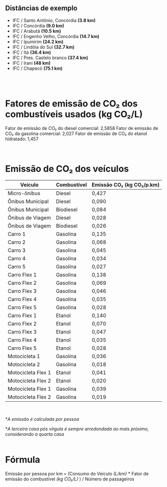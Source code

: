 ## Distâncias de exemplo
- IFC / Santo Antônio, Concórdia  **(3.8 km)**
- IFC / Concórdia  **(9.0 km)**
- IFC / Arabutã  **(10.5 km)**
- IFC / Engenho Velho, Concórdia  **(14.7 km)**
- IFC / Ipumirim  **(24.2 km)**
- IFC / Lindóia do Sul  **(32.7 km)**
- IFC / Itá  **(36.4 km)**
- IFC / Pres. Castelo branco  **(37.4 km)**
- IFC / Irani  **(48 km)**
- IFC / Chapecó  **(75.1 km)**

<br>
<br>

# Fatores de emissão de CO₂ dos combustíveis usados (kg CO₂/L)
Fator de emissão de CO₂ do diesel comercial: 2,5858
Fator de emissão de CO₂ da gasolina comercial: 2,027
Fator de emissão de CO₂ do etanol hidratado: 1,457

<br>

# Emissão de CO₂ dos veículos

| Veículo            | Combustível | Emissão CO₂ (kg CO₂/p.km) |
|--------------------|-------------|---------------------------|
| Micro-ônibus       | Diesel      | 0,427                     |
| Ônibus Municipal   | Diesel      | 0,090                     |
| Ônibus Municipal   | Biodiesel   | 0,084                     |
| Ônibus de Viagem   | Diesel      | 0,028                     |
| Ônibus de Viagem   | Biodiesel   | 0,026                     |
| Carro 1            | Gasolina    | 0,135                     |
| Carro 2            | Gasolina    | 0,068                     |
| Carro 3            | Gasolina    | 0,045                     |
| Carro 4            | Gasolina    | 0,034                     |
| Carro 5            | Gasolina    | 0,027                     |
| Carro Flex 1       | Gasolina    | 0,138                     |
| Carro Flex 2       | Gasolina    | 0,069                     |
| Carro Flex 3       | Gasolina    | 0,046                     |
| Carro Flex 4       | Gasolina    | 0,035                     |
| Carro Flex 5       | Gasolina    | 0,028                     |
| Carro Flex 1       | Etanol      | 0,140                     |
| Carro Flex 2       | Etanol      | 0,070                     |
| Carro Flex 3       | Etanol      | 0,047                     |
| Carro Flex 4       | Etanol      | 0,035                     |
| Carro Flex 5       | Etanol      | 0,028                     |
| Motocicleta 1      | Gasolina    | 0,036                     |
| Motocicleta 2      | Gasolina    | 0,018                     |
| Motocicleta Flex 1 | Etanol      | 0,041                     |
| Motocicleta Flex 2 | Etanol      | 0,020                     |
| Motocicleta Flex 1 | Gasolina    | 0,039                     |
| Motocicleta Flex 2 | Gasolina    | 0,019                     |

<br>

**A emissão é calculada por pessoa*

**A terceira casa pós vírgula é sempre arredondada ao mais próximo, considerando a quarta casa*
<br>
<br>

# Fórmula
Emissão por pessoa por km = (Consumo do Veículo *(L/km)* * Fator de emissão do combustível *(kg CO₂/L)* ​) / Número de passageiros 